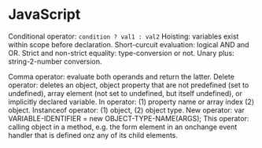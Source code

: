 JavaScript
==========

Conditional operator: `condition ? val1 : val2`
Hoisting: variables exist within scope before declaration.
Short-curcuit evaluation: logical AND and OR.
Strict and non-strict equality: type-conversion or not.
Unary plus: string-2-number conversion.

Comma operator: evaluate both operands and return the latter.
Delete operator: deletes an object, object property that are not predefined (set to undefined), array element (not set to undefined, but itself undefined), or implicitly declared variable.
In operator: (1) property name or array index (2) object.
Instanceof operator: (1) object, (2) object type.
New operator: var VARIABLE-IDENTIFIER = new OBJECT-TYPE-NAME(ARGS);
This operator: calling object in a method, e.g. the form element in an onchange event handler that is defined onz any of its child elements.



